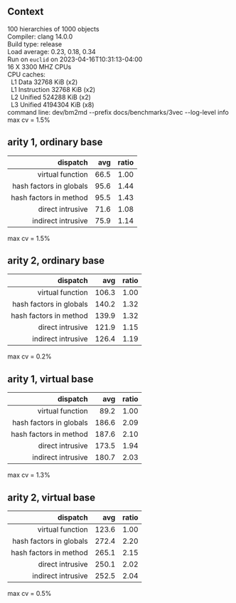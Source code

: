 



## Context
  
100 hierarchies of 1000 objects  
Compiler: clang 14.0.0  
Build type: release  
Load average: 0.23, 0.18, 0.34  
Run on `euclid` on 2023-04-16T10:31:13-04:00  
16 X 3300 MHZ CPUs  
CPU caches:    
&nbsp;&nbsp;L1 Data 32768 KiB (x2)  
&nbsp;&nbsp;L1 Instruction 32768 KiB (x2)  
&nbsp;&nbsp;L2 Unified 524288 KiB (x2)  
&nbsp;&nbsp;L3 Unified 4194304 KiB (x8)  
command line: dev/bm2md --prefix docs/benchmarks/3vec --log-level info  
max cv =   1.5%
## arity 1, ordinary base

|dispatch|avg|ratio|
| ---: | ---: | ---: |
|virtual function|  66.5|1.00|
|hash factors in globals|  95.6| 1.44|
|hash factors in method|  95.5| 1.43|
|direct intrusive|  71.6| 1.08|
|indirect intrusive|  75.9| 1.14|
  
max cv =   1.5%
## arity 2, ordinary base

|dispatch|avg|ratio|
| ---: | ---: | ---: |
|virtual function| 106.3|1.00|
|hash factors in globals| 140.2| 1.32|
|hash factors in method| 139.9| 1.32|
|direct intrusive| 121.9| 1.15|
|indirect intrusive| 126.4| 1.19|
  
max cv =   0.2%
## arity 1, virtual base

|dispatch|avg|ratio|
| ---: | ---: | ---: |
|virtual function|  89.2|1.00|
|hash factors in globals| 186.6| 2.09|
|hash factors in method| 187.6| 2.10|
|direct intrusive| 173.5| 1.94|
|indirect intrusive| 180.7| 2.03|
  
max cv =   1.3%
## arity 2, virtual base

|dispatch|avg|ratio|
| ---: | ---: | ---: |
|virtual function| 123.6|1.00|
|hash factors in globals| 272.4| 2.20|
|hash factors in method| 265.1| 2.15|
|direct intrusive| 250.1| 2.02|
|indirect intrusive| 252.5| 2.04|
  
max cv =   0.5%